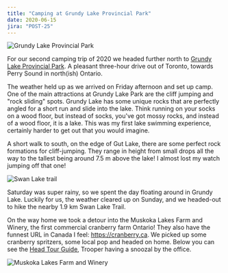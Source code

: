 ```yaml
---
title: "Camping at Grundy Lake Provincial Park"
date: 2020-06-15
jira: "POST-25"
---
```


![Grundy Lake Provincial Park](src/pages/posts/images/grundy/lake.jpg)

For our second camping trip of 2020 we headed further north to <a href="http://www.ontarioparks.com/park/grundylake">Grundy Lake Provincial Park</a>. A pleasant three-hour drive out of Toronto, towards Perry Sound in north(ish) Ontario.

The weather held up as we arrived on Friday afternoon and set up camp. One of the main attractions at Grundy Lake Park are the cliff jumping and "rock sliding" spots. Grundy Lake has some unique rocks that are perfectly angled for a short run and slide into the lake. Think running on your socks on a wood floor, but instead of socks, you've got mossy rocks, and instead of a wood floor, it is a lake. This was my first lake swimming experience, certainly harder to get out that you would imagine. 

A short walk to south, on the edge of Gut Lake, there are some perfect rock formations for cliff-jumping. They range in height from small drops all the way to the tallest being around 7.5 m above the lake! I almost lost my watch jumping off that one!

<span class="img-right">![Swan Lake trail](src/pages/posts/images/grundy/swan-lake-trail.jpg)</span>

Saturday was super rainy, so we spent the day floating around in Grundy Lake. Luckily for us, the weather cleared up on Sunday, and we headed-out to hike the nearby 1.9 km Swan Lake Trail.

On the way home we took a detour into the Muskoka Lakes Farm and Winery, the first commercial cranberry farm Ontario! They also have the funnest URL in Canada I feel: https://cranberry.ca. We picked up some cranberry spritzers, some local pop and headed on home. Below you can see the [Head Tour Guide](https://cranberry.ca/our-team/), Trooper having a snoozal by the office.

![Muskoka Lakes Farm and Winery](src/pages/posts/images/grundy/muskoka-lakes-farm-and-winery.jpg)

